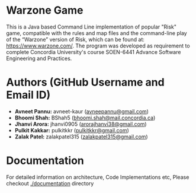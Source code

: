 # Warzone Game
This is a Java based Command Line implementation of popular "Risk" game, compatible with the rules and map files and the command-line play of the “Warzone” version of 
Risk, which can be found at: https://www.warzone.com/. The program was developed as requirement to complete Concordia University's course SOEN-6441 Advance Software Engineering and Practices.

# Authors (GitHub Username and Email ID)
* **Avneet Pannu:** avneet-kaur (avneepannu@gmail.com)
* **Bhoomi Shah:** BShah5 (bhoomi.shah@mail.concordia.ca)
* **Jhanvi Arora:** jhanvi0905 (arorajhanvi38@gmail.com)
* **Pulkit Kakkar:** pulkitkkr (pulkitkkr@gmail.com)
* **Zalak Patel:** zalakpatel315 (zalakpatel315@gmail.com)

# Documentation
For detailed information on architecture, Code Implementations etc, Please checkout [./documentation](https://github.com/pulkitkkr/Warzone-Game-SOEN-6441/tree/main/documentation) directory
